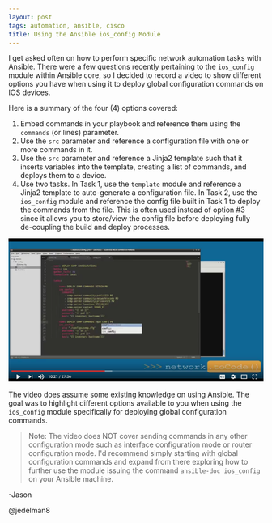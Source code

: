 ```yaml
---
layout: post
tags: automation, ansible, cisco
title: Using the Ansible ios_config Module
---
```


I get asked often on how to perform specific network automation tasks with Ansible.  There were a few questions recently pertaining to the `ios_config` module within Ansible core, so I decided to record a video to show different options you have when using it to deploy global configuration commands on IOS devices.

Here is a summary of the four (4) options covered:

1. Embed commands in your playbook and reference them using the `commands` (or lines) parameter.
2. Use the `src` parameter and reference a configuration file with one or more commands in it.
3. Use the `src` parameter and reference a Jinja2 template such that it inserts variables into the template, creating a list of commands, and  deploys them to a device.
4. Use two tasks.  In Task 1, use the `template` module and reference a Jinja2 template to auto-generate a configuration file.  In Task 2, use the `ios_config` module and reference the config file built in Task 1 to deploy the commands from the file.  This is often used instead of option #3 since it allows you to store/view the config file before deploying fully de-coupling the build and deploy processes.


[![Using the ios_config module](/img/ios_config.png)](https://youtu.be/WXLUgDmvHDI "Using the ios_config module")


The video does assume some existing knowledge on using Ansible.  The goal was to highlight different options available to you when using the `ios_config` module specifically for deploying global configuration commands.

> Note: The video does NOT cover sending commands in any other configuration mode such as interface configuration mode or router configuration mode.  I'd recommend simply starting with global configuration commands and expand from there exploring how to further use the module issuing the command `ansible-doc ios_config` on your Ansible machine.


-Jason

@jedelman8


